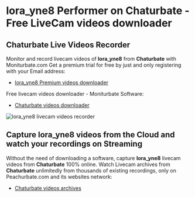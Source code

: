 # lora_yne8 Performer on Chaturbate - Free LiveCam videos downloader

## Chaturbate Live Videos Recorder

Monitor and record livecam videos of **lora_yne8** from **Chaturbate** with Moniturbate.com
Get a premium trial for free by just and only registering with your Email address:
* [lora_yne8 Premium videos downloader](https://moniturbate.com/request-demo-licence-key.html)

Free livecam videos downloader - Moniturbate Software:
* [Chaturbate videos downloader](https://moniturbate.com/moniturbate-download-software.html)

![lora_yne8 livecam videos recorder](https://peachurnet.com/templates/moniturbate-software.png)


## Capture lora_yne8 videos from the Cloud and watch your recordings on Streaming

Without the need of downloading a software, capture **lora_yne8** livecam videos from **Chaturbate** 100% online.
Watch Livecam archives from **Chaturbate** unlimitedly from thousands of existing recordings, only on Peachurbate.com and its websites network:
* [Chaturbate videos archives](https://peachurnet.com/)